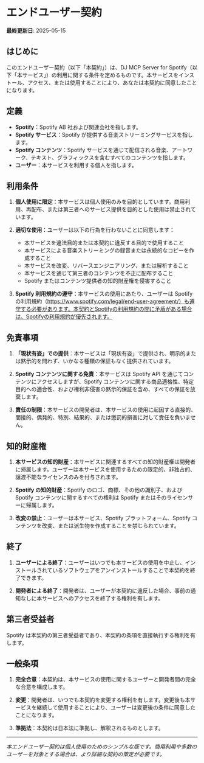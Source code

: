 # エンドユーザー契約

**最終更新日**: 2025-05-15

## はじめに

このエンドユーザー契約（以下「本契約」）は、DJ MCP Server for Spotify（以下「本サービス」）の利用に関する条件を定めるものです。本サービスをインストール、アクセス、または使用することにより、あなたは本契約に同意したことになります。

## 定義

- **Spotify**：Spotify AB 社および関連会社を指します。
- **Spotify サービス**：Spotify が提供する音楽ストリーミングサービスを指します。
- **Spotify コンテンツ**：Spotify サービスを通じて配信される音楽、アートワーク、テキスト、グラフィックスを含むすべてのコンテンツを指します。
- **ユーザー**：本サービスを利用する個人を指します。

## 利用条件

1. **個人使用に限定**：本サービスは個人使用のみを目的としています。商用利用、再配布、または第三者へのサービス提供を目的とした使用は禁止されています。

2. **適切な使用**：ユーザーは以下の行為を行わないことに同意します：

   - 本サービスを違法目的または本契約に違反する目的で使用すること
   - 本サービスによる音楽ストリーミングの録音または永続的なコピーを作成すること
   - 本サービスを改変、リバースエンジニアリング、または解析すること
   - 本サービスを通じて第三者のコンテンツを不正に配布すること
   - Spotify またはコンテンツ提供者の知的財産権を侵害すること

3. **Spotify 利用規約の遵守**：本サービスの使用にあたり、ユーザーは Spotify の利用規約（https://www.spotify.com/legal/end-user-agreement/）も遵守する必要があります。本契約とSpotifyの利用規約の間に矛盾がある場合は、Spotifyの利用規約が優先されます。

## 免責事項

1. **「現状有姿」での提供**：本サービスは「現状有姿」で提供され、明示的または黙示的を問わず、いかなる種類の保証もなく提供されています。

2. **Spotify コンテンツに関する免責**：本サービスは Spotify API を通じてコンテンツにアクセスしますが、Spotify コンテンツに関する商品適格性、特定目的への適合性、および権利非侵害の黙示的保証を含め、すべての保証を放棄します。

3. **責任の制限**：本サービスの開発者は、本サービスの使用に起因する直接的、間接的、偶発的、特別、結果的、または懲罰的損害に対して責任を負いません。

## 知的財産権

1. **本サービスの知的財産**：本サービスに関連するすべての知的財産権は開発者に帰属します。ユーザーは本サービスを使用するための限定的、非独占的、譲渡不能なライセンスのみを付与されます。

2. **Spotify の知的財産**：Spotify のロゴ、商標、その他の識別子、および Spotify コンテンツに関するすべての権利は Spotify またはそのライセンサーに帰属します。

3. **改変の禁止**：ユーザーは本サービス、Spotify プラットフォーム、Spotify コンテンツを改変、または派生物を作成することを禁じられています。

## 終了

1. **ユーザーによる終了**：ユーザーはいつでも本サービスの使用を中止し、インストールされているソフトウェアをアンインストールすることで本契約を終了できます。

2. **開発者による終了**：開発者は、ユーザーが本契約に違反した場合、事前の通知なしに本サービスへのアクセスを終了する権利を有します。

## 第三者受益者

Spotify は本契約の第三者受益者であり、本契約の条項を直接執行する権利を有します。

## 一般条項

1. **完全合意**：本契約は、本サービスの使用に関するユーザーと開発者間の完全な合意を構成します。

2. **変更**：開発者は、いつでも本契約を変更する権利を有します。変更後も本サービスを継続して使用することにより、ユーザーは変更後の条件に同意したことになります。

3. **準拠法**：本契約は日本法に準拠し、解釈されるものとします。

---

_本エンドユーザー契約は個人使用のためのシンプルな版です。商用利用や多数のユーザーを対象とする場合は、より詳細な契約の策定が必要です。_
